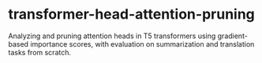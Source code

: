 # transformer-head-attention-pruning
Analyzing and pruning attention heads in T5 transformers using gradient-based importance scores, with evaluation on summarization and translation tasks from scratch.
